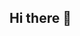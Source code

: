 ## Hi there 👋

<!--APACGAMONDE-BANK is a Worldwide Bank Institution for Management Controllers and Controllers of Currency.
To get involved, have to join files relating professional degrees and trainee attestation as proof of learning skills at our main network on reddit, patreon, WhatsApp business and Twitter. Welcome to our community ...
-->
